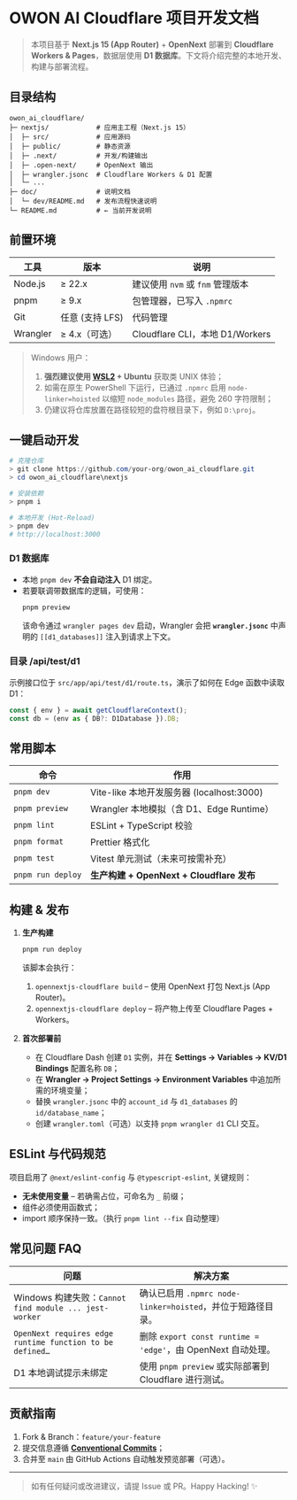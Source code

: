 # OWON AI Cloudflare 项目开发文档

> 本项目基于 **Next.js 15 (App Router)** + **OpenNext** 部署到 **Cloudflare Workers & Pages**，数据层使用 **D1 数据库**。下文将介绍完整的本地开发、构建与部署流程。

## 目录结构

```
owon_ai_cloudflare/
├─ nextjs/            # 应用主工程（Next.js 15）
│  ├─ src/            # 应用源码
│  ├─ public/         # 静态资源
│  ├─ .next/          # 开发/构建输出
│  ├─ .open-next/     # OpenNext 输出
│  ├─ wrangler.jsonc  # Cloudflare Workers & D1 配置
│  └─ ...
├─ doc/               # 说明文档
│  └─ dev/README.md   # 发布流程快速说明
└─ README.md          # ← 当前开发说明
```

## 前置环境

| 工具       | 版本                | 说明                              |
|------------|---------------------|-----------------------------------|
| Node.js    | ≥ 22.x              | 建议使用 `nvm` 或 `fnm` 管理版本   |
| pnpm       | ≥ 9.x               | 包管理器，已写入 `.npmrc`          |
| Git        | 任意 (支持 LFS)     | 代码管理                           |
| Wrangler   | ≥ 4.x（可选）       | Cloudflare CLI，本地 D1/Workers    |

> Windows 用户：
> 1. **强烈建议使用 [WSL2](https://learn.microsoft.com/windows/wsl/) + Ubuntu** 获取类 UNIX 体验；
> 2. 如需在原生 PowerShell 下运行，已通过 `.npmrc` 启用 `node-linker=hoisted` 以缩短 `node_modules` 路径，避免 260 字符限制；
> 3. 仍建议将仓库放置在路径较短的盘符根目录下，例如 `D:\proj`。

## 一键启动开发

```powershell
# 克隆仓库
> git clone https://github.com/your-org/owon_ai_cloudflare.git
> cd owon_ai_cloudflare\nextjs

# 安装依赖
> pnpm i

# 本地开发 (Hot-Reload)
> pnpm dev
# http://localhost:3000
```

### D1 数据库

* 本地 `pnpm dev` **不会自动注入** D1 绑定。
* 若要联调带数据库的逻辑，可使用：
  ```powershell
  pnpm preview
  ```
  该命令通过 `wrangler pages dev` 启动，Wrangler 会把 **`wrangler.jsonc`** 中声明的 `[[d1_databases]]` 注入到请求上下文。

### 目录 /api/test/d1

示例接口位于 `src/app/api/test/d1/route.ts`，演示了如何在 Edge 函数中读取 D1：

```ts
const { env } = await getCloudflareContext();
const db = (env as { DB?: D1Database }).DB;
```

## 常用脚本

| 命令                 | 作用                                            |
|----------------------|-------------------------------------------------|
| `pnpm dev`           | Vite-like 本地开发服务器 (localhost:3000)       |
| `pnpm preview`       | Wrangler 本地模拟（含 D1、Edge Runtime）        |
| `pnpm lint`          | ESLint + TypeScript 校验                         |
| `pnpm format`        | Prettier 格式化                                 |
| `pnpm test`          | Vitest 单元测试（未来可按需补充）                |
| `pnpm run deploy`    | **生产构建 + OpenNext + Cloudflare 发布**       |

## 构建 & 发布

1. **生产构建**
   ```powershell
   pnpm run deploy
   ```
   该脚本会执行：
   1. `opennextjs-cloudflare build` – 使用 OpenNext 打包 Next.js (App Router)。
   2. `opennextjs-cloudflare deploy` – 将产物上传至 Cloudflare Pages + Workers。

2. **首次部署前**
   * 在 Cloudflare Dash 创建 `D1` 实例，并在 **Settings → Variables → KV/D1 Bindings** 配置名称 `DB`；
   * 在 **Wrangler → Project Settings → Environment Variables** 中追加所需的环境变量；
   * 替换 `wrangler.jsonc` 中的 `account_id` 与 `d1_databases` 的 `id/database_name`；
   * 创建 `wrangler.toml`（可选）以支持 `pnpm wrangler d1` CLI 交互。

## ESLint 与代码规范

项目启用了 `@next/eslint-config` 与 `@typescript-eslint`, 关键规则：
* **无未使用变量** – 若确需占位，可命名为 `_` 前缀；
* 组件必须使用函数式；
* import 顺序保持一致。（执行 `pnpm lint --fix` 自动整理）

## 常见问题 FAQ

| 问题                                                   | 解决方案                                                     |
|--------------------------------------------------------|--------------------------------------------------------------|
| Windows 构建失败：`Cannot find module ... jest-worker` | 确认已启用 `.npmrc node-linker=hoisted`，并位于短路径目录。   |
| `OpenNext requires edge runtime function to be defined…` | 删除 `export const runtime = 'edge'`，由 OpenNext 自动处理。 |
| D1 本地调试提示未绑定                                  | 使用 `pnpm preview` 或实际部署到 Cloudflare 进行测试。       |

## 贡献指南

1. Fork & Branch：`feature/your-feature`
2. 提交信息遵循 **[Conventional Commits](https://www.conventionalcommits.org)**；
3. 合并至 `main` 由 GitHub Actions 自动触发预览部署（可选）。

---

> 如有任何疑问或改进建议，请提 Issue 或 PR。Happy Hacking! ✨ 